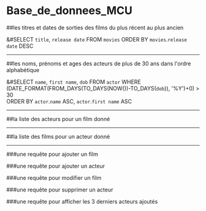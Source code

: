 # Base_de_donnees_MCU

##les titres et dates de sorties des films du plus récent au plus ancien

&#SELECT `title`, `release date` FROM `movies` ORDER BY `movies`.`release date` DESC

-------------------------------------------------------------------------------------
##les noms, prénoms et ages des acteurs de plus de 30 ans dans l'ordre alphabétique

&#SELECT `name`, `first name`, `dob` FROM `actor` WHERE (DATE_FORMAT(FROM_DAYS(TO_DAYS(NOW())-TO_DAYS(`dob`)), '%Y')+0) > 30  
ORDER BY `actor`.`name` ASC, `actor`.`first name`  ASC

-------------------------------------------------------------------------------------
##la liste des acteurs pour un film donné



-------------------------------------------------------------------------------------
##la liste des films pour un acteur donné




-------------------------------------------------------------------------------------
###une requête pour ajouter un film

###une requête pour ajouter un acteur

###une requête pour modifier un film

###une requête pour supprimer un acteur

###une requête pour afficher les 3 derniers acteurs ajoutés
